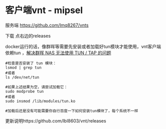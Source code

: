 # 客户端vnt - mipsel
服务端 https://github.com/lmq8267/vnts

下载 点右边的releases

docker运行的话，像群晖等需要先安装或者加载好tun模块才能使用，vnt客户端依赖tun ，[解决群晖 NAS 无法使用 TUN / TAP 的问题 ](https://www.moewah.com/archives/2750.html)
```shell
#检查是否安装了 tun 模块：
lsmod | grep tun
#或者
ls /dev/net/tun

#如果上述结果为空，请尝试加载它：
sudo modprobe tun
#或者
sudo insmod /lib/modules/tun.ko

#加载后还是没有可能需要你自行百度一下如何安装tun模块了，每个系统不一样
```

更新说明https://github.com/lbl8603/vnt/releases
